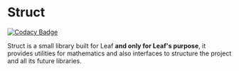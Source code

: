 # Struct

[![Codacy Badge](https://api.codacy.com/project/badge/Grade/70c65748fed04f6bbe27fb902572f0af)](https://app.codacy.com/gh/LeafClient/Struct?utm_source=github.com&utm_medium=referral&utm_content=LeafClient/Struct&utm_campaign=Badge_Grade_Dashboard)

Struct is a small library built for Leaf **and only for Leaf's purpose**,
it provides utilities for mathematics and also interfaces to structure the project and all its future libraries.